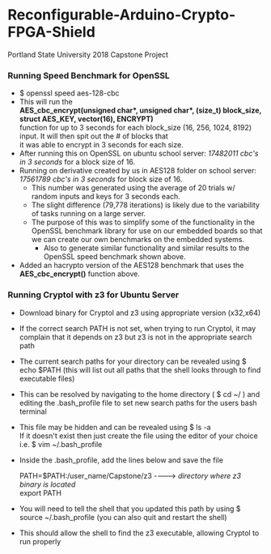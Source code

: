 # Reconfigurable-Arduino-Crypto-FPGA-Shield
Portland State University 2018 Capstone Project

### Running Speed Benchmark for OpenSSL
+ $ openssl speed aes-128-cbc
+ This will run the    
      __AES_cbc_encrypt(unsigned char*, unsigned char*, (size_t) block_size, struct AES_KEY, vector(16), ENCRYPT)__            
function for up to 3 seconds for each block_size (16, 256, 1024, 8192) input.  It will then spit out the # of blocks that  
it was able to encrypt in 3 seconds for each size.
+ After running this on OpenSSL on ubuntu school server: *17482011 cbc's in 3 seconds* for a block size of 16.
+ Running on derivative created by us in AES128 folder on school server: *17561789 cbc's in 3 seconds* for block size of 16.
    - This number was generated using the average of 20 trials w/ random inputs and keys for 3 seconds each.
    - The slight difference (79,778 iterations) is likely due to the variability of tasks running on a large server.   
    - The purpose of this was to simplify some of the functionality in the OpenSSL benchmark library for use on our embedded
    boards so that we can create our own benchmarks on the embedded systems.  
        - Also to generate similar functionality and similar results to the OpenSSL speed benchmark shown above.
+ Added an hacrypto version of the AES128 benchmark that uses the __AES_cbc_encrypt()__ function above.   

### Running Cryptol with z3 for Ubuntu Server
+ Download binary for Cryptol and z3 using appropriate version (x32,x64)
+ If the correct search PATH is not set, when trying to run Cryptol, it may complain that it depends on z3 but z3 is not in the appropriate search path
+ The current search paths for your directory can be revealed using $ echo $PATH (this will list out all paths that the shell looks through to find executable files)
+ This can be resolved by navigating to the home directory ( $ cd ~/ ) and editing the .bash_profile file to set new search paths for the users bash terminal
+ This file may be hidden and can be revealed using $ ls -a  
If it doesn't exist then just create the file using the editor of your choice i.e. $ vim ~/.bash_profile
+ Inside the .bash_profile, add the lines below and save the file

    PATH=$PATH:/user_name/Capstone/z3           ----> *directory where z3 binary is located*  
    export PATH  

+ You will need to tell the shell that you updated this path by using $ source ~/.bash_profile (you can also quit and restart the shell)
+ This should allow the shell to find the z3 executable, allowing Cryptol to run properly

